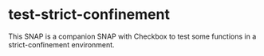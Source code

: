 # test-strict-confinement

This SNAP is a companion SNAP with Checkbox to test some functions in a strict-confinement environment.
